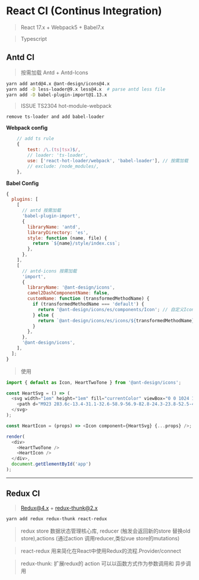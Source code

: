 # React CI (Continus Integration)

> React 17.x + Webpack5 + Babel7.x

> Typescript

## Antd CI

> 按需加载 Antd + Antd-Icons

```bash
yarn add antd@4.x @ant-design/icons@4.x
yarn add -D less-loader@9.x less@4.x  # parse antd less file
yarn add -D babel-plugin-import@1.13.x
```

> ISSUE TS2304 hot-module-webpack

    remove ts-loader and add babel-loader

**Webpack config**

```javascript
    // add ts rule
    {
        test: /\.(ts|tsx)$/,
        // loader: 'ts-loader',
        use: ['react-hot-loader/webpack', 'babel-loader'], // 按需加载
        // exclude: /node_modules/,
    },
```

**Babel Config**

```javascript
{
  plugins: [
    [
      // antd 按需加载
      'babel-plugin-import',
      {
        libraryName: 'antd',
        libraryDirectory: 'es',
        style: function (name, file) {
          return `${name}/style/index.css`;
        },
      },
    ],
    [
      // antd-icons 按需加载
      'import',
      {
        libraryName: '@ant-design/icons',
        camel2DashComponentName: false,
        customName: function (transformedMethodName) {
          if (transformedMethodName === 'default') {
            return '@ant-design/icons/es/components/Icon'; // 自定义Icon处理
          } else {
            return `@ant-design/icons/es/icons/${transformedMethodName}`;
          }
        },
      },
      '@ant-design/icons',
    ],
  ];
}
```

> 使用

```javascript
import { default as Icon, HeartTwoTone } from '@ant-design/icons';

const HeartSvg = () => (
  <svg width="1em" height="1em" fill="currentColor" viewBox="0 0 1024 1024">
    <path d="M923 283.6c-13.4-31.1-32.6-58.9-56.9-82.8-24.3-23.8-52.5-42.4-84-55.5-32.5-13.5-66.9-20.3-102.4-20.3-49.3 0-97.4 13.5-139.2 39-10 6.1-19.5 12.8-28.5 20.1-9-7.3-18.5-14-28.5-20.1-41.8-25.5-89.9-39-139.2-39-35.5 0-69.9 6.8-102.4 20.3-31.4 13-59.7 31.7-84 55.5-24.4 23.9-43.5 51.7-56.9 82.8-13.9 32.3-21 66.6-21 101.9 0 33.3 6.8 68 20.3 103.3 11.3 29.5 27.5 60.1 48.2 91 32.8 48.9 77.9 99.9 133.9 151.6 92.8 85.7 184.7 144.9 188.6 147.3l23.7 15.2c10.5 6.7 24 6.7 34.5 0l23.7-15.2c3.9-2.5 95.7-61.6 188.6-147.3 56-51.7 101.1-102.7 133.9-151.6 20.7-30.9 37-61.5 48.2-91 13.5-35.3 20.3-70 20.3-103.3 0.1-35.3-7-69.6-20.9-101.9z" />
  </svg>
);

const HeartIcon = (props) => <Icon component={HeartSvg} {...props} />;

render(
  <div>
    <HeartTwoTone />
    <HeartIcon />
  </div>,
  document.getElementById('app')
);
```

---

## Redux CI

> Redux@4.x + redux-thunk@2.x

```bash
yarn add redux redux-thunk react-redux

```

> redux store 数据状态管理核心库, reducer (触发会返回新的store 替换old store),actions (通过action 调用reducer,类似vue store的mutations)

> react-redux 用来简化在React中使用Redux的流程.Provider/connect 

> redux-thunk: 扩展redux的 action 可以以函数方式作为参数调用和 异步调用

